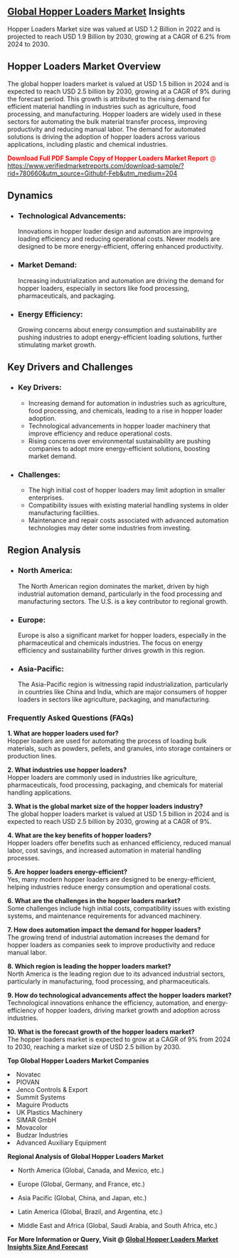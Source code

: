 <h2><a href="https://www.verifiedmarketreports.com/download-sample/?rid=780660&amp;utm_source=Githubf&amp;utm_medium=204" target="_blank">Global Hopper Loaders Market</a> Insights</h2><p>Hopper Loaders Market size was valued at USD 1.2 Billion in 2022 and is projected to reach USD 1.9 Billion by 2030, growing at a CAGR of 6.2% from 2024 to 2030.</p><p> <h2>Hopper Loaders Market Overview</h2> <p>The global hopper loaders market is valued at USD 1.5 billion in 2024 and is expected to reach USD 2.5 billion by 2030, growing at a CAGR of 9% during the forecast period. This growth is attributed to the rising demand for efficient material handling in industries such as agriculture, food processing, and manufacturing. Hopper loaders are widely used in these sectors for automating the bulk material transfer process, improving productivity and reducing manual labor. The demand for automated solutions is driving the adoption of hopper loaders across various applications, including plastic and chemical industries.</p> <p><p><span class=""><span style="color: #ff0000;"><strong>Download Full PDF Sample Copy of Hopper Loaders Market Report</strong> @ </span><a href="https://www.verifiedmarketreports.com/download-sample/?rid=780660&amp;utm_source=Githubf-Feb&amp;utm_medium=204" target="_blank">https://www.verifiedmarketreports.com/download-sample/?rid=780660&amp;utm_source=Githubf-Feb&amp;utm_medium=204</a></span></p></p> <h2>Dynamics</h2> <ul> <li><h3>Technological Advancements:</h3> Innovations in hopper loader design and automation are improving loading efficiency and reducing operational costs. Newer models are designed to be more energy-efficient, offering enhanced productivity.</li> <li><h3>Market Demand:</h3> Increasing industrialization and automation are driving the demand for hopper loaders, especially in sectors like food processing, pharmaceuticals, and packaging.</li> <li><h3>Energy Efficiency:</h3> Growing concerns about energy consumption and sustainability are pushing industries to adopt energy-efficient loading solutions, further stimulating market growth.</li> </ul> <h2>Key Drivers and Challenges</h2> <ul> <li><h3>Key Drivers:</h3> <ul> <li>Increasing demand for automation in industries such as agriculture, food processing, and chemicals, leading to a rise in hopper loader adoption.</li> <li>Technological advancements in hopper loader machinery that improve efficiency and reduce operational costs.</li> <li>Rising concerns over environmental sustainability are pushing companies to adopt more energy-efficient solutions, boosting market demand.</li> </ul> </li> <li><h3>Challenges:</h3> <ul> <li>The high initial cost of hopper loaders may limit adoption in smaller enterprises.</li> <li>Compatibility issues with existing material handling systems in older manufacturing facilities.</li> <li>Maintenance and repair costs associated with advanced automation technologies may deter some industries from investing.</li> </ul> </li> </ul> <h2>Region Analysis</h2> <ul> <li><h3>North America:</h3> The North American region dominates the market, driven by high industrial automation demand, particularly in the food processing and manufacturing sectors. The U.S. is a key contributor to regional growth.</li> <li><h3>Europe:</h3> Europe is also a significant market for hopper loaders, especially in the pharmaceutical and chemicals industries. The focus on energy efficiency and sustainability further drives growth in this region.</li> <li><h3>Asia-Pacific:</h3> The Asia-Pacific region is witnessing rapid industrialization, particularly in countries like China and India, which are major consumers of hopper loaders in sectors like agriculture, packaging, and manufacturing.</li> </ul> <h3>Frequently Asked Questions (FAQs)</h3> <p><strong>1. What are hopper loaders used for?</strong><br> Hopper loaders are used for automating the process of loading bulk materials, such as powders, pellets, and granules, into storage containers or production lines.</p> <p><strong>2. What industries use hopper loaders?</strong><br> Hopper loaders are commonly used in industries like agriculture, pharmaceuticals, food processing, packaging, and chemicals for material handling applications.</p> <p><strong>3. What is the global market size of the hopper loaders industry?</strong><br> The global hopper loaders market is valued at USD 1.5 billion in 2024 and is expected to reach USD 2.5 billion by 2030, growing at a CAGR of 9%.</p> <p><strong>4. What are the key benefits of hopper loaders?</strong><br> Hopper loaders offer benefits such as enhanced efficiency, reduced manual labor, cost savings, and increased automation in material handling processes.</p> <p><strong>5. Are hopper loaders energy-efficient?</strong><br> Yes, many modern hopper loaders are designed to be energy-efficient, helping industries reduce energy consumption and operational costs.</p> <p><strong>6. What are the challenges in the hopper loaders market?</strong><br> Some challenges include high initial costs, compatibility issues with existing systems, and maintenance requirements for advanced machinery.</p> <p><strong>7. How does automation impact the demand for hopper loaders?</strong><br> The growing trend of industrial automation increases the demand for hopper loaders as companies seek to improve productivity and reduce manual labor.</p> <p><strong>8. Which region is leading the hopper loaders market?</strong><br> North America is the leading region due to its advanced industrial sectors, particularly in manufacturing, food processing, and pharmaceuticals.</p> <p><strong>9. How do technological advancements affect the hopper loaders market?</strong><br> Technological innovations enhance the efficiency, automation, and energy-efficiency of hopper loaders, driving market growth and adoption across industries.</p> <p><strong>10. What is the forecast growth of the hopper loaders market?</strong><br> The hopper loaders market is expected to grow at a CAGR of 9% from 2024 to 2030, reaching a market size of USD 2.5 billion by 2030.</p> </p><p><strong>Top Global Hopper Loaders Market Companies</strong></p><div data-test-id=""><p><li>Novatec</li><li> PIOVAN</li><li> Jenco Controls & Export</li><li> Summit Systems</li><li> Maguire Products</li><li> UK Plastics Machinery</li><li> SIMAR GmbH</li><li> Movacolor</li><li> Budzar Industries</li><li> Advanced Auxiliary Equipment</li></p><div><strong>Regional Analysis of&nbsp;Global Hopper Loaders Market</strong></div><ul><li dir="ltr"><p dir="ltr">North America&nbsp;(Global, Canada, and Mexico, etc.)</p></li><li dir="ltr"><p dir="ltr">Europe (Global, Germany, and France, etc.)</p></li><li dir="ltr"><p dir="ltr">Asia Pacific&nbsp;(Global, China, and Japan, etc.)</p></li><li dir="ltr"><p dir="ltr">Latin America&nbsp;(Global, Brazil, and Argentina, etc.)</p></li><li dir="ltr">Middle East and Africa&nbsp;(Global, Saudi Arabia, and South Africa, etc.)</li></ul><p><strong>For More Information or Query, Visit @&nbsp;</strong><strong><a href="https://www.verifiedmarketreports.com/product/hopper-loaders-market/?utm_source=Githubf&amp;utm_medium=204" target="_blank">Global Hopper Loaders Market Insights Size And Forecast</a></strong></p></div>
